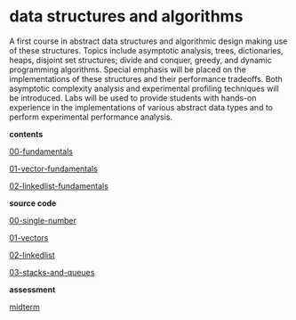 # data structures and algorithms

A first course in abstract data structures and algorithmic design making use of these structures. Topics include asymptotic analysis, trees, dictionaries, heaps, disjoint set structures; divide and conquer, greedy, and dynamic programming algorithms. Special emphasis will be placed on the implementations of these structures and their performance tradeoffs. Both asymptotic complexity analysis and experimental profiling techniques will be introduced. Labs will be used to provide students with hands-on experience in the implementations of various abstract data types and to perform experimental performance analysis.

**contents**

[00-fundamentals](./00-fundamentals/)

[01-vector-fundamentals](./01-vectors/)

[02-linkedlist-fundamentals](./02-linked-list/)

**source code**

[00-single-number](./src/00-single-number/)

[01-vectors](./src/01-vectors/)

[02-linkedlist](./src/02-linkedlist/)

[03-stacks-and-queues](./src/03-stack-and-queue/)

**assessment**

[midterm](./other/)
